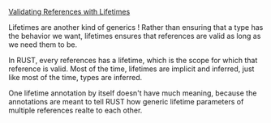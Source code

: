 [Validating References with Lifetimes](https://doc.rust-lang.org/book/ch10-03-lifetime-syntax.html)

Lifetimes are another kind of generics ! Rather than ensuring that a type has the behavior we want, lifetimes ensures that references are valid as long as we need them to be.

In RUST, every references has a lifetime, which is the scope for which that reference is valid. Most of the time, lifetimes are implicit and inferred, just like most of the time, types are inferred.

One lifetime annotation by itself doesn't have much meaning, because the annotations are meant to tell RUST how generic lifetime parameters of multiple references realte to each other.
